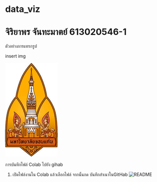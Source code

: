 # data_viz
# จิริยาพร จันทะมาตย์ 613020546-1

ตัวอย่างการแทรกรูป

insert img

![README](kkulog.jfif)


การบันทึกไฟล์ Colab ไปยัง gihab
1. เปิดไฟล์งานใน Colab แล้วเลือกไฟล์ จากนั้นกด บันทึกสำเนาในGitHab
![README](![README](kkulog.jfif))
